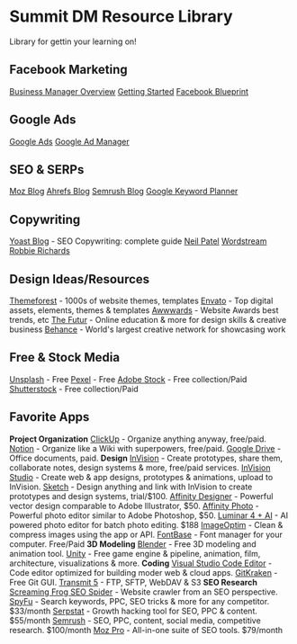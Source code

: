 # Summit DM Resource Library
Library for gettin your learning on!

## Facebook Marketing
[Business Manager Overview](https://business.facebook.com/)
[Getting Started](https://www.facebook.com/business/learn/how-business-manager-works/guide)
[Facebook Blueprint](https://www.facebook.com/business/learn)

## Google Ads
[Google Ads](https://ads.google.com/home/)
[Google Ad Manager](https://admanager.google.com/home/)

## SEO & SERPs
[Moz Blog](https://moz.com/blog)
[Ahrefs Blog](https://ahrefs.com/blog/)
[Semrush Blog](https://www.semrush.com/blog/category/seo/)
[Google Keyword Planner](https://ads.google.com/home/tools/keyword-planner/)

## Copywriting
[Yoast Blog](https://yoast.com/complete-guide-seo-copywriting/) - SEO Copywriting: complete guide
[Neil Patel](https://neilpatel.com/blog/seo-copywriting-how-to-write-content-for-people-and-optimize-for-google-2/)
[Wordstream](https://www.wordstream.com/blog/ws/2019/12/03/seo-copywriting)
[Robbie Richards](https://www.robbierichards.com/seo/seo-copywriting/)

## Design Ideas/Resources
[Themeforest](https://themeforest.net/) - 1000s of website themes, templates
[Envato](https://envato.com/) - Top digital assets, elements, themes & templates
[Awwwards](https://www.awwwards.com/) - Website Awards best trends, etc
[The Futur](https://thefutur.com/) - Online education & more for design skills & creative business
[Behance](https://www.behance.net/) - World's largest creative network for showcasing work

## Free & Stock Media
[Unsplash](https://unsplash.com/images/stock) - Free
[Pexel](https://www.pexels.com/) - Free
[Adobe Stock](https://stock.adobe.com/) - Free collection/Paid
[Shutterstock](https://www.shutterstock.com/photos) - Free collection/Paid

## Favorite Apps
**Project Organization**
[ClickUp](https://clickup.com/) - Organize anything anyway, free/paid.
[Notion](https://www.notion.so/) - Organize like a Wiki with superpowers, free/paid.
[Google Drive](https://drive.google.com/) - Office documents, paid.
**Design**
[InVision](https://www.invisionapp.com/) - Create prototypes, share them, collaborate notes, design systems & more, free/paid services.
[InVision Studio](https://www.invisionapp.com/studio) - Create web & app designs, prototypes & animations, upload to InVision.
[Sketch](https://www.sketch.com/) - Design anything and link with InVision to create prototypes and design systems, trial/$100.
[Affinity Designer](https://affinity.serif.com/en-us/designer/) - Powerful vector design comparable to Adobe Illustrator, $50.
[Affinity Photo](https://affinity.serif.com/en-us/photo/) - Powerful photo editor similar to Adobe Photoshop, $50.
[Luminar 4 + AI](https://skylum.com/luminar) - AI powered photo editor for batch photo editing. $188
[ImageOptim](https://imageoptim.com/) - Clean & compress images using the app or API.
[FontBase](https://fontba.se/) - Font manager for your computer. Free/Paid
**3D Modeling**
[Blender](https://www.blender.org/) - Free 3D modeling and animation tool.
[Unity](https://unity.com/) - Free game engine & pipeline, animation, film, architecture, visualizations & more.
**Coding**
[Visual Studio Code Editor](https://code.visualstudio.com/) - Code editor optimized for building moder web & cloud apps.
[GitKraken](https://www.gitkraken.com/) - Free Git GUI.
[Transmit 5](https://panic.com/transmit/) - FTP, SFTP, WebDAV & S3
**SEO Research**
[Screaming Frog SEO Spider](https://www.screamingfrog.co.uk/seo-spider/) - Website crawler from an SEO perspective.
[SpyFu](https://www.spyfu.com/) - Search keywords, PPC, SEO tricks & more for any competitor. $33/month
[Serpstat](https://serpstat.com/) - Growth hacking tool for SEO, PPC & content. $55/month
[Semrush](https://www.semrush.com/) - SEO, PPC, content, social media, competitive research. $100/month
[Moz Pro](https://moz.com/products/pro) - All-in-one suite of SEO tools. $79/month
